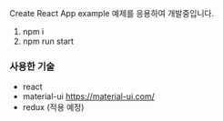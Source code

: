 Create React App example 예제를 응용하여 개발중입니다.

1. npm i
2. npm run start 

### 사용한 기술

- react
- material-ui https://material-ui.com/ 
- redux (적용 예정)
